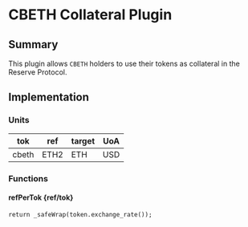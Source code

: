 # CBETH Collateral Plugin

## Summary

This plugin allows `CBETH` holders to use their tokens as collateral in the Reserve Protocol.

## Implementation

### Units

| tok   | ref  | target | UoA |
| ----- | ---- | ------ | --- |
| cbeth | ETH2 | ETH    | USD |

### Functions

#### refPerTok {ref/tok}

`return _safeWrap(token.exchange_rate());`
